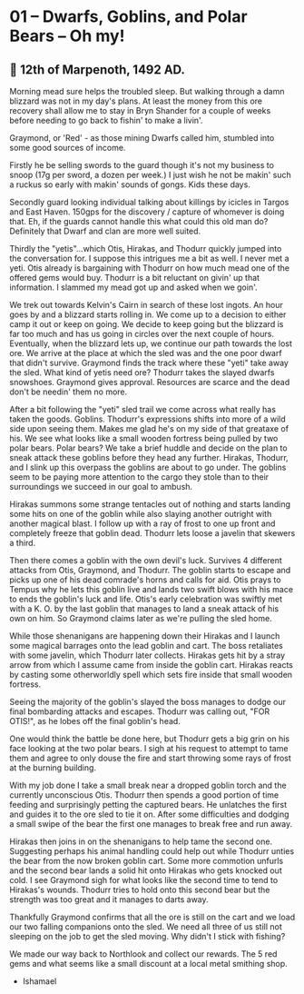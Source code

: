 # 01 – Dwarfs, Goblins, and Polar Bears – Oh my!

## 📅 12th of Marpenoth, 1492 AD.

Morning mead sure helps the troubled sleep. But walking through a damn blizzard
was not in my day's plans. At least the money from this ore recovery shall allow
me to stay in Bryn Shander for a couple of weeks before needing to go back to
fishin' to make a livin'.

Graymond, or 'Red' - as those mining Dwarfs called him, stumbled into some good
sources of income.

Firstly he be selling swords to the guard though it's not my business to snoop
(17g per sword, a dozen per week.) I just wish he not be makin' such a ruckus
so early with makin' sounds of gongs. Kids these days.

Secondly guard looking individual talking about killings by icicles in Targos
and East Haven. 150gps for the discovery / capture of whomever is doing that.
Eh, if the guards cannot handle this what could this old man do? Definitely that
Dwarf and clan are more well suited.

Thirdly the "yetis"...which Otis, Hirakas, and Thodurr quickly jumped into the
conversation for. I suppose this intrigues me a bit as well. I never met a yeti.
Otis already is bargaining with Thodurr on how much mead one of the offered gems
would buy. Thodurr is a bit reluctant on givin' up that information. I slammed
my mead got up and asked when we goin'.

We trek out towards Kelvin's Cairn in search of these lost ingots. An hour goes
by and a blizzard starts rolling in. We come up to a decision to either camp it
out or keep on going. We decide to keep going but the blizzard is far too much
and has us going in circles over the next couple of hours. Eventually, when the
blizzard lets up, we continue our path towards the lost ore. We arrive at the
place at which the sled was and the one poor dwarf that didn't survive.
Graymond finds the track where these "yeti" take away the sled. What kind of
yetis need ore? Thodurr takes the slayed dwarfs snowshoes. Graymond gives
approval. Resources are scarce and the dead don't be needin' them no more.

After a bit following the "yeti" sled trail we come across what really has taken
the goods. Goblins. Thodurr's expressions shifts into more of a wild side upon
seeing them. Makes me glad he's on my side of that greataxe of his. We see what
looks like a small wooden fortress being pulled by two polar bears. Polar bears?
We take a brief huddle and decide on the plan to sneak attack these goblins
before they head any further. Hirakas, Thodurr, and I slink up this overpass
the goblins are about to go under. The goblins seem to be paying more attention
to the cargo they stole than to their surroundings we succeed in our goal to
ambush.

Hirakas summons some strange tentacles out of nothing and starts landing some
hits on one of the goblin while also slaying another outright with another
magical blast. I follow up with a ray of frost to one up front and completely
freeze that goblin dead. Thodurr lets loose a javelin that skewers a third.

Then there comes a goblin with the own devil's luck. Survives 4 different
attacks from Otis, Graymond, and Thodurr. The goblin starts to escape and picks
up one of his dead comrade's horns and calls for aid. Otis prays to Tempus why
he lets this goblin live and lands two swift blows with his mace to ends the
goblin's luck and life. Otis's early celebration was swiftly met with a K. O.
by the last goblin that manages to land a sneak attack of his own on him. So
Graymond claims later as we're pulling the sled home.

While those shenanigans are happening down their Hirakas and I launch some
magical barrages onto the lead goblin and cart. The boss retaliates with some
javelin, which Thodurr later collects. Hirakas gets hit by a stray arrow from
which I assume came from inside the goblin cart. Hirakas reacts by casting some
otherworldly spell which sets fire inside that small wooden fortress.

Seeing the majority of the goblin's slayed the boss manages to dodge our final
bombarding attacks and escapes. Thodurr was calling out, "FOR OTIS!", as he
lobes off the final goblin's head.

One would think the battle be done here, but Thodurr gets a big grin on his face
looking at the two polar bears. I sigh at his request to attempt to tame them
and agree to only douse the fire and start throwing some rays of frost at the
burning building.

With my job done I take a small break near a dropped goblin torch and the
currently unconscious Otis. Thodurr then spends a good portion of time feeding
and surprisingly petting the captured bears. He unlatches the first and guides
it to the ore sled to tie it on. After some difficulties and dodging a small
swipe of the bear the first one manages to break free and run away.

Hirakas then joins in on the shenanigans to help tame the second one.
Suggesting perhaps his animal handling could help out while Thodurr unties
the bear from the now broken goblin cart. Some more commotion unfurls and the
second bear lands a solid hit onto Hirakas who gets knocked out cold. I see
Graymond sigh for what looks like the second time to tend to Hirakas's wounds.
Thodurr tries to hold onto this second bear but the strength was too great and
it manages to darts away.

Thankfully Graymond confirms that all the ore is still on the cart and we load
our two falling companions onto the sled. We need all three of us still not
sleeping on the job to get the sled moving. Why didn't I stick with fishing?

We made our way back to Northlook and collect our rewards. The 5 red gems and
what seems like a small discount at a local metal smithing shop.

- Ishamael
